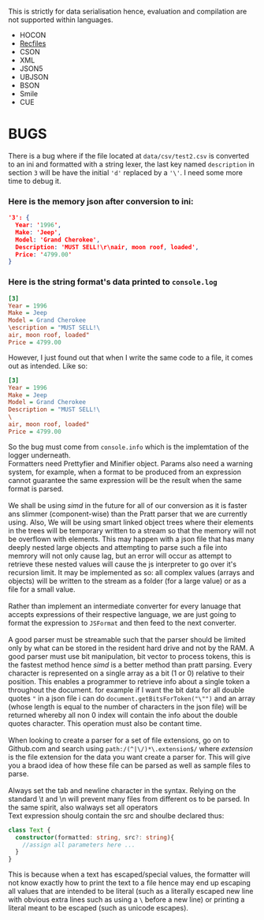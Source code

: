 This is strictly for data serialisation hence, evaluation and compilation are not supported within languages.
- HOCON
- [Recfiles](https://www.gnu.org/software/recutils/manual/The-Rec-Format.html)
- CSON
- XML
- JSON5
- UBJSON
- BSON
- Smile
- CUE

# BUGS
There is a bug where if the file located at `data/csv/test2.csv` is converted to an ini and formatted with a string lexer, the last key named `description` in section `3` will be have the initial `'d'` replaced by a `'\'`. I need some more time to debug it.
### Here is the memory json after conversion to ini:
```json
'3': {
  Year: '1996',
  Make: 'Jeep',
  Model: 'Grand Cherokee',
  Description: 'MUST SELL!\r\nair, moon roof, loaded',
  Price: '4799.00'
}
```
### Here is the string format's data printed to `console.log`
```ini
[3]
Year = 1996
Make = Jeep
Model = Grand Cherokee
\escription = "MUST SELL!\
air, moon roof, loaded"
Price = 4799.00
```
However, I just found out that when I write the same code to a file, it comes out as intended. Like so:
```ini
[3]
Year = 1996
Make = Jeep
Model = Grand Cherokee
Description = "MUST SELL!\
\
air, moon roof, loaded"
Price = 4799.00
```
So the bug must come from `console.info` which is the implemtation of the logger underneath.
\
Formatters need Prettyfier and Minifier object. Params also need a warning system, for example, when a format to be produced from an expression cannot guarantee the same expression will be the result when the same format is parsed. \
\
We shall be using *simd* in the future for all of our conversion as it is faster ans slimmer (component-wise) than the Pratt parser that we are currently using. Also, We will be using smart linked object trees where their elements in the trees will be temporary written to a stream so that the memory will not be overflown with elements. This may happen with a json file that has many deeply nested large objects and attempting to parse such a file into memrory will not only cause lag, but an error will occur as attempt to retrieve these nested values will cause the js interpreter to go over it's recursion limit. It may be implemented as so: all complex values (arrays and objects) will be written to the stream as a folder (for a large value) or as a file for a small value. \
\
Rather than implement an intermediate converter for every lanuage that accepts expressions of their respective language, we are just going to format the expression to `JSFormat` and then feed to the next converter. \
\
A good parser must be streamable such that the parser should be limited only by what can be stored in the resident hard drive and not by the RAM. A good parser must use bit manipulation, bit vector to process tokens, this is the fastest method hence *simd* is a better method than pratt parsing. Every character is represented on a single array as a bit (1 or 0) relative to their position. This enables a programmer to retrieve info about a single token a throughout the document. for example if I want the bit data for all double quotes `"` in a json file i can do `document.getBitsForToken("\"")` and an array (whose length is equal to the number of characters in the json file) will be returned whereby all non 0 index will contain the info about the double quotes character. This operation must also be contant time. \
\
When looking to create a parser for a set of file extensions, go on to Github.com and search using `path:/(^|\/)*\.extension$/` where *extension* is the file extension for the data you want create a parser for. This will give you a braod idea of how these file can be parsed as well as sample files to parse. \
\
Always set the tab and newline character in the syntax. Relying on the standard \t and \n will prevent many files from different os to be parsed. In the same spirit, also walways set all operators
\
Text expression shoulg contain the src and shoulbe declared thus:
```ts
class Text {
  constructor(formatted: string, src?: string){
    //assign all parameters here ...
  }
}
```
This is because when a text has escaped/special values, the formatter will not know exactly how to print the text to a file hence may end up escaping all values that are intended to be literal (such as a literally escaped new line with obvious extra lines such as using a `\` before a new line) or printing a literal meant to be escaped (such as unicode escapes).
